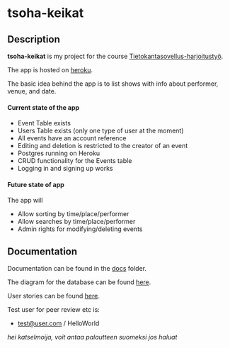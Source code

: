 # tsoha-keikat

## Description
**tsoha-keikat** is my project for the course [Tietokantasovellus-harjoitustyö](https://materiaalit.github.io/tsoha-20/).

The app is hosted on [heroku](https://tsoha-keikat.herokuapp.com/).

The basic idea behind the app is to list shows with info about performer, venue, and date.

#### Current state of the app

* Event Table exists
* Users Table exists (only one type of user at the moment)
* All events have an account reference
* Editing and deletion is restricted to the creator of an event
* Postgres running on Heroku
* CRUD functionality for the Events table
* Logging in and signing up works

#### Future state of app
The app will
* Allow sorting by time/place/performer
* Allow searches by time/place/performer
* Admin rights for modifying/deleting events

## Documentation
Documentation can be found in the [docs](/docs) folder.

The diagram for the database can be found [here](/docs/Diagram.png).

User stories can be found [here](/docs/stories.md).

Test user for peer review etc is:
* test@user.com / HelloWorld

*hei katselmoija, voit antaa palautteen suomeksi jos haluat*
